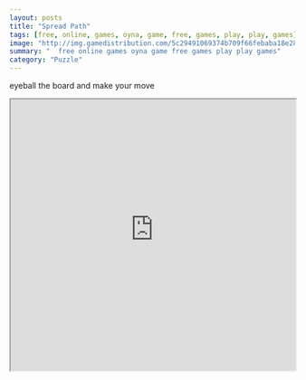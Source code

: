 ```yaml
---
layout: posts
title: "Spread Path"
tags: [free, online, games, oyna, game, free, games, play, play, games]
image: "http://img.gamedistribution.com/5c29491069374b709f66febaba18e28b.jpg"
summary: "  free online games oyna game free games play play games"
category: "Puzzle"
---
```


eyeball the board and make your move

<iframe width="100%" height="480px;" src="http://flash.gamedistribution.com?game=5c29491069374b709f66febaba18e28b"></iframe>